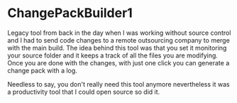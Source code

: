 # ChangePackBuilder1

Legacy tool from back in the day when I was working without source control and I had to send code changes to a remote outsourcing company to merge with the main build. 
The idea behind this tool was that you set it monitoring your source folder and it keeps a track of all the files you are modifying. Once you are done with the changes, with just one click you can generate a change pack with a log.

Needless to say, you don't really need this tool anymore nevertheless it was a productivity tool that I could open source so did it.
